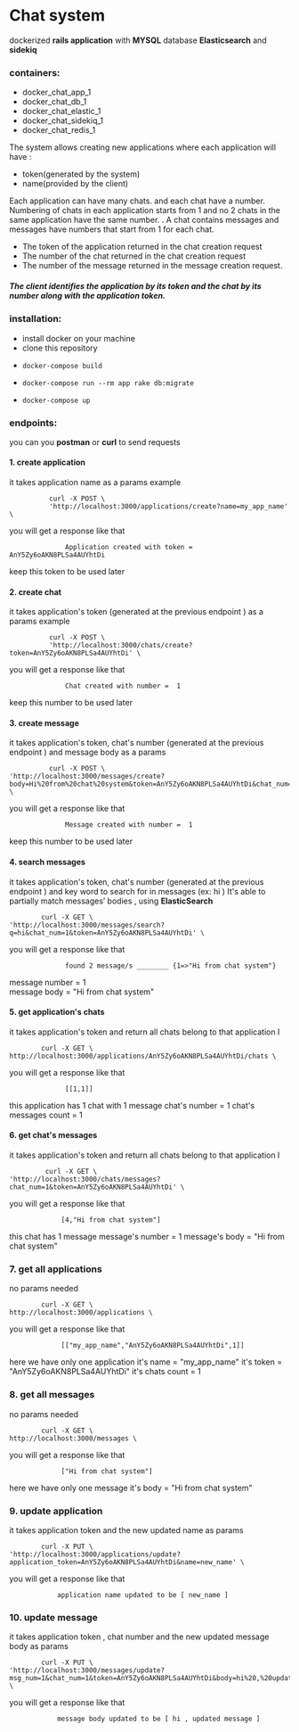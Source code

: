 # Chat system
dockerized __rails application__ with __MYSQL__ database  __Elasticsearch__  and __sidekiq__ 
 ### containers:
   * docker_chat_app_1
  * docker_chat_db_1
  * docker_chat_elastic_1
  * docker_chat_sidekiq_1
*  docker_chat_redis_1

The system allows creating new applications where each application will have :
   * token(generated by the system) 
   * name(provided by the client)


Each application can have many chats. and each chat  have a number. 
Numbering of chats in each application starts from 1 and no 2 chats in the same application  have the same number. 
. A chat contains messages and messages have numbers that start from 1 for each chat. 

   * The token of the application returned in the chat creation request
   * The number of the chat returned in the chat creation request
   * The number of the message returned in the message creation request.
 ##### The client identifies the application by its token and the chat by its number along with the application token.



### installation:
 * install docker on your machine
 * clone this repository   
 *     docker-compose build
 *     docker-compose run --rm app rake db:migrate
 *     docker-compose up 
 
### endpoints:
you can you __postman__ or __curl__ to send requests 

#### 1. create application 
it takes application name as a params
example 

			  curl -X POST \
			  'http://localhost:3000/applications/create?name=my_app_name' \
			 
 you will get a response like that 
 
                  Application created with token = AnY5Zy6oAKN8PLSa4AUYhtDi
  keep this token to be used later 

#### 2. create chat 
it takes application's token (generated at the previous endpoint ) as a params
example 

			  curl -X POST \
              'http://localhost:3000/chats/create?token=AnY5Zy6oAKN8PLSa4AUYhtDi' \
			 
 you will get a response like that 
 
                  Chat created with number =  1
  keep this number to be used later 


#### 3. create message 
it takes application's token, chat's number (generated at the previous endpoint ) and message body as a params

			  curl -X POST \
    'http://localhost:3000/messages/create?body=Hi%20from%20chat%20system&token=AnY5Zy6oAKN8PLSa4AUYhtDi&chat_num=1' \
			 
 you will get a response like that 
 
                  Message created with number =  1
  keep this number to be used later 


#### 4. search messages
it takes application's token, chat's number (generated at the previous endpoint ) and key word to search for in messages (ex: hi )
It's able to partially match messages’ bodies , using  __ElasticSearch__


			curl -X GET \
    'http://localhost:3000/messages/search?q=hi&chat_num=1&token=AnY5Zy6oAKN8PLSa4AUYhtDi' \
  		 
 you will get a response like that 
 
                  found 2 message/s ________ {1=>"Hi from chat system"}
 message number = 1  
 message body = "Hi from chat system"  


#### 5. get application's chats
it takes application's token and return all chats belong to that application I

			curl -X GET \
    http://localhost:3000/applications/AnY5Zy6oAKN8PLSa4AUYhtDi/chats \
  		 
 you will get a response like that 
 
                  [[1,1]]
 this application has 1 chat  with 1 message
 chat's number = 1 
 chat's messages count = 1

#### 6. get chat's messages
it takes application's token and return all chats belong to that application I

			 curl -X GET \
    'http://localhost:3000/chats/messages?chat_num=1&token=AnY5Zy6oAKN8PLSa4AUYhtDi' \
  		 
 you will get a response like that 
 
                 [4,"Hi from chat system"]
 this chat has 1 message 
message's number = 1 
 message's body = "Hi from chat system"


### 7. get all applications
no params needed

			curl -X GET \
    http://localhost:3000/applications \
  		 
 you will get a response like that 
 
                 [["my_app_name","AnY5Zy6oAKN8PLSa4AUYhtDi",1]]
here we have only one application 
it's name = "my_app_name" 
it's token = "AnY5Zy6oAKN8PLSa4AUYhtDi" 
it's chats count = 1 

### 8. get all messages
no params needed

			curl -X GET \
    http://localhost:3000/messages \
  		 
 you will get a response like that 
 
                 ["Hi from chat system"]
here we have only one message 
it's body = "Hi from chat system" 



### 9. update application
it takes application token and the new updated name as params

			curl -X PUT \
    'http://localhost:3000/applications/update?application_token=AnY5Zy6oAKN8PLSa4AUYhtDi&name=new_name' \
    
  		 
 you will get a response like that 
 
                application name updated to be [ new_name ]



### 10. update message
it takes application token , chat number and the new updated message body  as params

			curl -X PUT \
    'http://localhost:3000/messages/update?msg_num=1&chat_num=1&token=AnY5Zy6oAKN8PLSa4AUYhtDi&body=hi%20,%20updated%20message' \
    
  		 
 you will get a response like that 
 
                message body updated to be [ hi , updated message ]

